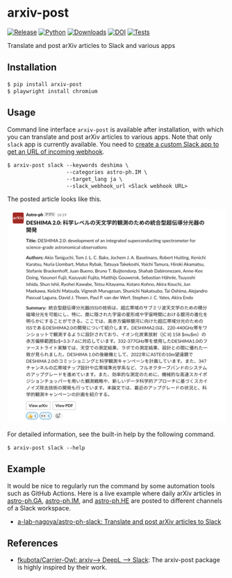 # arxiv-post

[![Release](https://img.shields.io/pypi/v/arxiv-post?label=Release&color=cornflowerblue&style=flat-square)](https://pypi.org/project/arxiv-post/)
[![Python](https://img.shields.io/pypi/pyversions/arxiv-post?label=Python&color=cornflowerblue&style=flat-square)](https://pypi.org/project/arxiv-post/)
[![Downloads](https://img.shields.io/pypi/dm/arxiv-post?label=Downloads&color=cornflowerblue&style=flat-square)](https://pepy.tech/project/arxiv-post)
[![DOI](https://img.shields.io/badge/DOI-10.5281/zenodo.5633924-cornflowerblue?style=flat-square)](https://doi.org/10.5281/zenodo.5633924)
[![Tests](https://img.shields.io/github/actions/workflow/status/astropenguin/arxiv-post/tests.yml?label=Tests&style=flat-square)](https://github.com/astropenguin/arxiv-post/actions)

Translate and post arXiv articles to Slack and various apps

## Installation

```shell
$ pip install arxiv-post
$ playwright install chromium
```

## Usage

Command line interface `arxiv-post` is available after installation, with which you can translate and post arXiv articles to various apps.
Note that only `slack` app is currently available.
You need to [create a custom Slack app to get an URL of incoming webhook](https://slack.com/help/articles/115005265063-Incoming-webhooks-for-Slack).

```shell
$ arxiv-post slack --keywords deshima \
                   --categories astro-ph.IM \
                   --target_lang ja \
                   --slack_webhook_url <Slack webhook URL>
```

The posted article looks like this.

![arxiv-post-slack.png](https://raw.githubusercontent.com/astropenguin/arxiv-post/master/docs/_static/arxiv-post-slack.png)

For detailed information, see the built-in help by the following command.

```shell
$ arxiv-post slack --help
```

## Example

It would be nice to regularly run the command by some automation tools such as GitHub Actions.
Here is a live example where daily arXiv articles in [astro-ph.GA](https://arxiv.org/list/astro-ph.GA/new), [astro-ph.IM](https://arxiv.org/list/astro-ph.IM/new), and [astro-ph.HE](https://arxiv.org/list/astro-ph.HE/new) are posted to different channels of a Slack workspace.

- [a-lab-nagoya/astro-ph-slack: Translate and post arXiv articles to Slack](https://github.com/a-lab-nagoya/astro-ph-slack)

## References

- [fkubota/Carrier-Owl: arxiv--> DeepL --> Slack](https://github.com/fkubota/Carrier-Owl): The arxiv-post package is highly inspired by their work.
